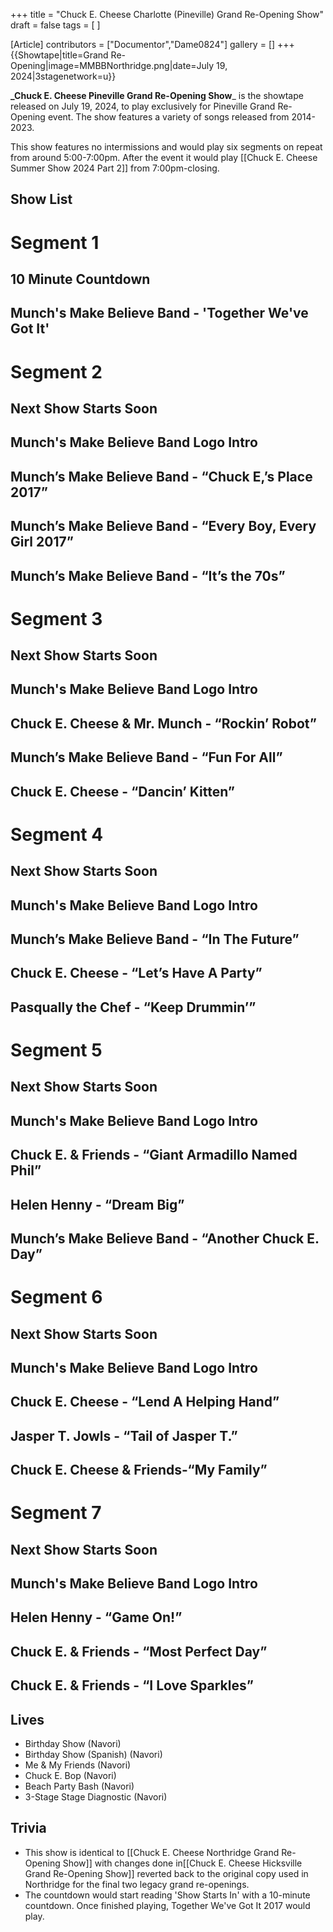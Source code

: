+++
title = "Chuck E. Cheese Charlotte (Pineville) Grand Re-Opening Show"
draft = false
tags = [ ]

[Article]
contributors = ["Documentor","Dame0824"]
gallery = []
+++
{{Showtape|title=Grand Re-Opening|image=MMBBNorthridge.png|date=July 19, 2024|3stagenetwork=u}}

**_Chuck E. Cheese Pineville Grand Re-Opening Show**_ is the showtape released on July 19, 2024, to play exclusively for Pineville Grand Re-Opening event. The show features a variety of songs released from 2014-2023.

This show features no intermissions and would play six segments on repeat from around 5:00-7:00pm.  After the event it would play [[Chuck E. Cheese Summer Show 2024 Part 2]] from 7:00pm-closing.

##  Show List ## 

# **Segment 1**
## 10 Minute Countdown
## Munch's Make Believe Band - 'Together We've Got It'
# **Segment 2**
## Next Show Starts Soon
## Munch's Make Believe Band Logo Intro
## Munch’s Make Believe Band - “Chuck E,’s Place 2017”
## Munch’s Make Believe Band - “Every Boy, Every Girl 2017”
## Munch’s Make Believe Band - “It’s the 70s”
# **Segment 3**
## Next Show Starts Soon
## Munch's Make Believe Band Logo Intro
## Chuck E. Cheese & Mr. Munch - “Rockin’ Robot”
## Munch’s Make Believe Band - “Fun For All”
## Chuck E. Cheese - “Dancin’ Kitten”
# **Segment 4**
## Next Show Starts Soon
## Munch's Make Believe Band Logo Intro
## Munch’s Make Believe Band - “In The Future”
## Chuck E. Cheese - “Let’s Have A Party”
## Pasqually the Chef - “Keep Drummin’”
# **Segment 5**
## Next Show Starts Soon
## Munch's Make Believe Band Logo Intro
## Chuck E. & Friends - “Giant Armadillo Named Phil”
## Helen Henny - “Dream Big”
## Munch’s Make Believe Band - “Another Chuck E. Day”
# **Segment 6**
## Next Show Starts Soon
## Munch's Make Believe Band Logo Intro
## Chuck E. Cheese - “Lend A Helping Hand”
## Jasper T. Jowls - “Tail of Jasper T.”
## Chuck E. Cheese  & Friends-“My Family”
# **Segment 7**
## Next Show Starts Soon
## Munch's Make Believe Band Logo Intro
## Helen Henny - “Game On!”
## Chuck E. & Friends - “Most Perfect Day”
## Chuck E. & Friends - “I Love Sparkles”

##  Lives ## 

* Birthday Show (Navori)
* Birthday Show (Spanish) (Navori)
* Me & My Friends (Navori)
* Chuck E. Bop (Navori)
* Beach Party Bash (Navori)
* 3-Stage Stage Diagnostic (Navori)

##  Trivia ## 

* This show is identical to [[Chuck E. Cheese Northridge Grand Re-Opening Show]] with changes done in[[Chuck E. Cheese Hicksville Grand Re-Opening Show]] reverted back to the original copy used in Northridge for the final two legacy grand re-openings.
* The countdown would start reading 'Show Starts In' with a 10-minute countdown. Once finished playing, Together We've Got It 2017 would play.